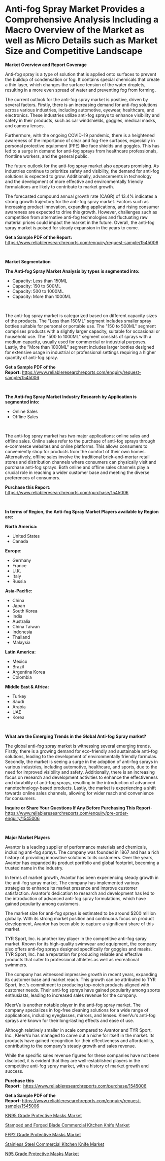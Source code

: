 <p><h1>Anti-fog Spray Market Provides a Comprehensive Analysis Including a Macro Overview of the Market as well as Micro Details such as Market Size and Competitive Landscape</h1></p><p><strong>Market Overview and Report Coverage</strong></p>
<p><p>Anti-fog spray is a type of solution that is applied onto surfaces to prevent the buildup of condensation or fog. It contains special chemicals that create a thin layer, which changes the surface tension of the water droplets, resulting in a more even spread of water and preventing fog from forming.</p><p>The current outlook for the anti-fog spray market is positive, driven by several factors. Firstly, there is an increasing demand for anti-fog solutions across various industries, including automotive, eyewear, healthcare, and electronics. These industries utilize anti-fog sprays to enhance visibility and safety in their products, such as car windshields, goggles, medical masks, and camera lenses.</p><p>Furthermore, with the ongoing COVID-19 pandemic, there is a heightened awareness of the importance of clear and fog-free surfaces, especially in personal protective equipment (PPE) like face shields and goggles. This has led to a surge in demand for anti-fog sprays from healthcare professionals, frontline workers, and the general public.</p><p>The future outlook for the anti-fog spray market also appears promising. As industries continue to prioritize safety and visibility, the demand for anti-fog solutions is expected to grow. Additionally, advancements in technology and the development of more effective and environmentally friendly formulations are likely to contribute to market growth.</p><p>The forecasted compound annual growth rate (CAGR) of 13.4% indicates a strong growth trajectory for the anti-fog spray market. Factors such as increasing product innovation, expanding applications, and rising consumer awareness are expected to drive this growth. However, challenges such as competition from alternative anti-fog technologies and fluctuating raw material prices could impact the market in the future. Overall, the anti-fog spray market is poised for steady expansion in the years to come.</p></p>
<p><strong>Get a Sample PDF of the Report:</strong> <a href="https://www.reliableresearchreports.com/enquiry/request-sample/1545006">https://www.reliableresearchreports.com/enquiry/request-sample/1545006</a></p>
<p>&nbsp;</p>
<p><strong>Market Segmentation</strong></p>
<p><strong>The Anti-fog Spray Market Analysis by types is segmented into:</strong></p>
<p><ul><li>Capacity: Less than 150ML</li><li>Capacity: 150 to 500ML</li><li>Capacity: 500 to 1000ML</li><li>Capacity: More than 1000ML</li></ul></p>
<p>&nbsp;</p>
<p><p>The anti-fog spray market is categorized based on different capacity sizes of the products. The "Less than 150ML" segment includes smaller spray bottles suitable for personal or portable use. The "150 to 500ML" segment comprises products with a slightly larger capacity, suitable for occasional or household use. The "500 to 1000ML" segment consists of sprays with a medium capacity, usually used for commercial or industrial purposes. Lastly, the "More than 1000ML" segment includes larger bottles designed for extensive usage in industrial or professional settings requiring a higher quantity of anti-fog spray.</p></p>
<p><strong>Get a Sample PDF of the Report:</strong>&nbsp;<a href="https://www.reliableresearchreports.com/enquiry/request-sample/1545006">https://www.reliableresearchreports.com/enquiry/request-sample/1545006</a></p>
<p>&nbsp;</p>
<p><strong>The Anti-fog Spray Market Industry Research by Application is segmented into:</strong></p>
<p><ul><li>Online Sales</li><li>Offline Sales</li></ul></p>
<p>&nbsp;</p>
<p><p>The anti-fog spray market has two major applications: online sales and offline sales. Online sales refer to the purchase of anti-fog sprays through e-commerce websites and online platforms. This allows consumers to conveniently shop for products from the comfort of their own homes. Alternatively, offline sales involve the traditional brick-and-mortar retail stores and distribution channels where consumers can physically visit and purchase anti-fog sprays. Both online and offline sales channels play a crucial role in reaching a wider customer base and meeting the diverse preferences of consumers.</p></p>
<p><strong>Purchase this Report:</strong>&nbsp; <a href="https://www.reliableresearchreports.com/purchase/1545006">https://www.reliableresearchreports.com/purchase/1545006</a></p>
<p>&nbsp;</p>
<p><strong>In terms of Region, the Anti-fog Spray Market Players available by Region are:</strong></p>
<p>
    <p> <strong> North America: </strong>
        <ul>
            <li>United States</li>
            <li>Canada</li>
        </ul>
        </p> 
    <p> <strong> Europe: </strong>
        <ul>
            <li>Germany</li>
            <li>France</li>
            <li>U.K.</li>
            <li>Italy</li>
            <li>Russia</li>
        </ul>
        </p> 
    <p> <strong> Asia-Pacific: </strong>
        <ul>
            <li>China</li>
            <li>Japan</li>
            <li>South Korea</li>
            <li>India</li>
            <li>Australia</li>
            <li>China Taiwan</li>
            <li>Indonesia</li>
            <li>Thailand</li>
            <li>Malaysia</li>
        </ul>
        </p> 
    <p> <strong> Latin America: </strong>
        <ul>
            <li>Mexico</li>
            <li>Brazil</li>
            <li>Argentina Korea</li>
            <li>Colombia</li>
        </ul>
        </p> 
    <p> <strong> Middle East & Africa: </strong>
        <ul>
            <li>Turkey</li>
            <li>Saudi</li>
            <li>Arabia</li>
            <li>UAE</li>
            <li>Korea</li>
        </ul>
    </p>
    </p>
<p>&nbsp;</p>
<p><strong>What are the Emerging Trends in the Global Anti-fog Spray market?</strong></p>
<p><p>The global anti-fog spray market is witnessing several emerging trends. Firstly, there is a growing demand for eco-friendly and sustainable anti-fog solutions, leading to the development of environmentally friendly formulas. Secondly, the market is seeing a surge in the adoption of anti-fog sprays in various industries, including automotive, healthcare, and sports, due to the need for improved visibility and safety. Additionally, there is an increasing focus on research and development activities to enhance the effectiveness and durability of anti-fog sprays, resulting in the introduction of advanced nanotechnology-based products. Lastly, the market is experiencing a shift towards online sales channels, allowing for wider reach and convenience for consumers.</p></p>
<p><strong>Inquire or Share Your Questions If Any Before Purchasing This Report</strong>- <a href="https://www.reliableresearchreports.com/enquiry/pre-order-enquiry/1545006">https://www.reliableresearchreports.com/enquiry/pre-order-enquiry/1545006</a></p>
<p>&nbsp;</p>
<p><strong>Major Market Players</strong></p>
<p><p>Avantor is a leading supplier of performance materials and chemicals, including anti-fog sprays. The company was founded in 1867 and has a rich history of providing innovative solutions to its customers. Over the years, Avantor has expanded its product portfolio and global footprint, becoming a trusted name in the industry.</p><p>In terms of market growth, Avantor has been experiencing steady growth in the anti-fog spray market. The company has implemented various strategies to enhance its market presence and improve customer satisfaction. Avantor's dedication to research and development has led to the introduction of advanced anti-fog spray formulations, which have gained popularity among customers.</p><p>The market size for anti-fog sprays is estimated to be around $200 million globally. With its strong market position and continuous focus on product development, Avantor has been able to capture a significant share of this market.</p><p>TYR Sport, Inc. is another key player in the competitive anti-fog spray market. Known for its high-quality swimwear and equipment, the company also offers anti-fog sprays designed specifically for goggles and masks. TYR Sport, Inc. has a reputation for producing reliable and effective products that cater to professional athletes as well as recreational swimmers.</p><p>The company has witnessed impressive growth in recent years, expanding its customer base and market reach. This growth can be attributed to TYR Sport, Inc.'s commitment to producing top-notch products aligned with customer needs. Their anti-fog sprays have gained popularity among sports enthusiasts, leading to increased sales revenue for the company.</p><p>KleerVu is another notable player in the anti-fog spray market. The company specializes in fog-free cleaning solutions for a wide range of applications, including eyeglasses, mirrors, and lenses. KleerVu's anti-fog sprays are known for their long-lasting effects and ease of use.</p><p>Although relatively smaller in scale compared to Avantor and TYR Sport, Inc., KleerVu has managed to carve out a niche for itself in the market. Its products have gained recognition for their effectiveness and affordability, contributing to the company's steady growth and sales revenue.</p><p>While the specific sales revenue figures for these companies have not been disclosed, it is evident that they are well-established players in the competitive anti-fog spray market, with a history of market growth and success.</p></p>
<p><strong>Purchase this Report:</strong>&nbsp;&nbsp;<a href="https://www.reliableresearchreports.com/purchase/1545006">https://www.reliableresearchreports.com/purchase/1545006</a></p>
<p></p>
<p><strong>Get a Sample PDF of the Report:</strong>&nbsp;<a href="https://www.reliableresearchreports.com/enquiry/request-sample/1545006">https://www.reliableresearchreports.com/enquiry/request-sample/1545006</a></p>
<p><p><a href="https://github.com/grishafomin4852/Market-Research-Report-List-2/blob/main/kn95-grade-protective-masks-market.md">KN95 Grade Protective Masks Market</a></p><p><a href="https://github.com/luckyshygirl/Market-Research-Report-List-2/blob/main/stamped-and-forged-blade-commercial-kitchen-knife-market.md">Stamped and Forged Blade Commercial Kitchen Knife Market</a></p><p><a href="https://github.com/ruslanpoljakovrd177/Market-Research-Report-List-2/blob/main/ffp2-grade-protective-masks-market.md">FFP2 Grade Protective Masks Market</a></p><p><a href="https://github.com/gdfhhhj/Market-Research-Report-List-2/blob/main/stainless-steel-commercial-kitchen-knife-market.md">Stainless Steel Commercial Kitchen Knife Market</a></p><p><a href="https://github.com/gulaimolin/Market-Research-Report-List-2/blob/main/n95-grade-protective-masks-market.md">N95 Grade Protective Masks Market</a></p></p>